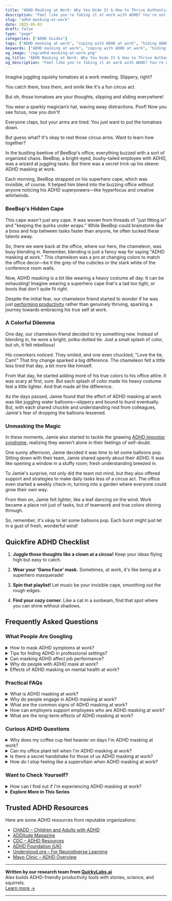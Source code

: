 ```yaml
---
title: "ADHD Masking at Work: Why You Hide It & How to Thrive Authentically"
description: "Feel like you're faking it at work with ADHD? You're not alone. Learn why masking happens, how it affects your mental health, and ways to succeed without the mask."
slug: "adhd-masking-at-work"
date: 2025-05-03
draft: false
type: "page"
categories: ["ADHD Guides"]
tags: ["ADHD masking at work", "coping with ADHD at work", "hiding ADHD symptoms", "ADHD work challenges", "adult ADHD workplace strategies", "unmasking ADHD", "ADHD and employee performance"]
keywords: ["ADHD masking at work", "coping with ADHD at work", "hiding ADHD symptoms", "ADHD work challenges", "adult ADHD workplace strategies", "unmasking ADHD", "ADHD and employee performance"]
og_image: "/og/adhd-masking-at-work.png"
og_title: "ADHD Masking at Work: Why You Hide It & How to Thrive Authentically"
og_description: "Feel like you're faking it at work with ADHD? You're not alone. Learn why masking happens, how it affects your mental health, and ways to succeed without the mask."
---
```


Imagine juggling squishy tomatoes at a work meeting. Slippery, right?

You catch them, toss them, and smile like it's a fun circus act.

But oh, those tomatoes are your thoughts, slipping and sliding everywhere!

You wear a sparkly magician’s hat, waving away distractions. Poof! Now you see focus, now you don't!

Everyone claps, but your arms are tired. You just want to put the tomatoes down.

But guess what? It's okay to rest those circus arms. Want to learn how together?

In the bustling beehive of BeeBop's office, everything buzzed with a sort of organized chaos. BeeBop, a bright-eyed, bushy-tailed employee with ADHD, was a wizard at juggling tasks. But there was a secret trick up his sleeve: ADHD masking at work.

Each morning, BeeBop strapped on his superhero cape, which was invisible, of course. It helped him blend into the buzzing office without anyone noticing his ADHD superpowers—like hyperfocus and creative whirlwinds.

### BeeBop's Hidden Cape

This cape wasn't just any cape. It was woven from threads of "just fitting in" and "keeping the quirks under wraps." While BeeBop could brainstorm like a boss and hop between tasks faster than anyone, he often tucked these talents away.

So, there we were back at the office, where our hero, the chameleon, was busy blending in. Remember, blending is just a fancy way for saying "ADHD masking at work." This chameleon was a pro at changing colors to match the office decor—be it the grey of the cubicles or the stark white of the conference room walls.

Now, ADHD masking is a bit like wearing a heavy costume all day. It can be exhausting! Imagine wearing a superhero cape that's a tad too tight, or boots that don't quite fit right. 

Despite the initial fear, our chameleon friend started to wonder if he was just [performing productivity](/pages/adhd-performative-productivity/) rather than genuinely thriving, sparking a journey towards embracing his true self at work.

### A Colorful Dilemma

One day, our chameleon friend decided to try something new. Instead of blending in, he wore a bright, polka-dotted tie. Just a small splash of color, but oh, it felt rebellious!

His coworkers noticed. They smiled, and one even chuckled, "Love the tie, Cam!" That tiny change sparked a big difference. The chameleon felt a little less tired that day, a bit more like himself.

From that day, he started adding more of his true colors to his office attire. It was scary at first, sure. But each splash of color made his heavy costume feel a little lighter. And that made all the difference.

As the days passed, Jamie found that the effort of ADHD masking at work was like juggling water balloons—slippery and bound to burst eventually. But, with each shared chuckle and understanding nod from colleagues, Jamie's fear of dropping the balloons lessened.

### Unmasking the Magic

In these moments, Jamie also started to tackle the gnawing [ADHD impostor syndrome](/pages/adhd-impostor-syndrome/), realizing they weren't alone in their feelings of self-doubt.

One sunny afternoon, Jamie decided it was time to let some balloons pop. Sitting down with their team, Jamie shared openly about their ADHD. It was like opening a window in a stuffy room; fresh understanding breezed in.

To Jamie's surprise, not only did the team not mind, but they also offered support and strategies to make daily tasks less of a circus act. The office even started a weekly check-in, turning into a garden where everyone could grow their own way.

From then on, Jamie felt lighter, like a leaf dancing on the wind. Work became a place not just of tasks, but of teamwork and true colors shining through.

So, remember, it's okay to let some balloons pop. Each burst might just let in a gust of fresh, wonderful wind!

## Quickfire ADHD Checklist

1. **Juggle those thoughts like a clown at a circus!** Keep your ideas flying high but easy to catch.

2. **Wear your 'Game Face' mask.** Sometimes, at work, it's like being at a superhero masquerade!

3. **Spin that playlist!** Let music be your invisible cape, smoothing out the rough edges.

4. **Find your cozy corner.** Like a cat in a sunbeam, find that spot where you can shine without shadows.

## Frequently Asked Questions



### What People Are Googling

<details><summary>How to mask ADHD symptoms at work?</summary><p>It's totally understandable to want to manage how your ADHD symptoms appear at work, especially in professional settings where you might feel pressure to conform to certain norms. One effective strategy is to leverage tools and routines that enhance organization and focus—like using calendars, setting reminders, or breaking tasks into smaller, manageable parts. Additionally, it’s okay to communicate with your supervisor or HR department about accommodations that might help you thrive, like noise-canceling headphones or flexible work hours. Remember, it's about creating a work environment where you can be your most productive and comfortable self.</p></details>
<details><summary>Tips for hiding ADHD in professional settings?</summary><p>Navigating professional settings with ADHD can sometimes feel like you need to mask your natural tendencies, and while it’s important to find environments where you can be your authentic self, I understand wanting to blend in smoothly. One practical tip is to utilize tools like planners or digital apps to stay organized and on top of your tasks, which can help manage any time management or forgetfulness issues. Additionally, setting reminders for meetings and deadlines can be a real lifesaver. Remember, it’s also okay to seek accommodations or talk to a trusted colleague or HR about strategies that might help you thrive at work— you're not alone in this!</p></details>
<details><summary>Can masking ADHD affect job performance?</summary><p>Absolutely, masking ADHD at work can certainly impact your job performance. When you expend extra energy to hide your ADHD symptoms, it can lead to exhaustion and make it harder to focus on your tasks. This might make you feel like you're always playing catch-up or not performing at your best. Remember, it’s okay to seek accommodations or strategies that work for you – doing so can actually help enhance your performance and make your workday feel more manageable and fulfilling.</p></details>
<details><summary>Why do people with ADHD mask at work?</summary><p>People with ADHD often mask at work to blend in and meet the expected norms of their workplace. This can involve hiding traits like hyperactivity or difficulty maintaining focus, which might be misunderstood by others. Masking is essentially a way to avoid judgment and to feel more secure in a professional setting. It's a coping strategy to navigate challenges and foster acceptance, although it can be quite exhausting. Remember, it’s okay to seek environments where you can be your authentic self!</p></details>
<details><summary>Effects of ADHD masking on mental health at work?</summary><p>Absolutely, masking ADHD at work can really take a toll on your mental health. When you try to hide your ADHD symptoms to fit into the typical work environment, it can lead to feelings of exhaustion and anxiety because it's like you're performing all day long. This constant effort to appear 'normal' or manage perceptions can be really draining and might even lead to burnout. Remember, it's okay to seek support and explore strategies that allow you to work in a way that feels more authentic and less taxing on your well-being.</p></details>



### Practical FAQs

<details><summary>What is ADHD masking at work?</summary><p>ADHD masking at work is when someone with ADHD tries to hide their symptoms to blend in or meet what they perceive as the expectations of their workplace. This might involve suppressing their natural tendencies, like impulsivity or a need for movement, and overcompensating in areas like organization or attention to detail. While it can help in fitting into certain professional environments, masking can also be quite draining. It's like wearing a heavy costume all day, one that can weigh you down and hide your true self and unique strengths.</p></details>
<details><summary>Why do people engage in ADHD masking at work?</summary><p>People with ADHD often engage in masking at work to fit in or meet the expected norms and demands of their workplace. This might involve hiding symptoms like restlessness, distractibility, or impulsiveness to appear more composed and attentive. They might do this to avoid judgments or misunderstandings from colleagues and to secure their positions or advance in their careers. It's like putting on a performance where they play the role of what they believe is the "ideal" employee, even if it can be really tiring to keep up.</p></details>
<details><summary>What are the common signs of ADHD masking at work?</summary><p>Absolutely, it's great that you're looking into this! Common signs of ADHD masking at work often include over-preparing for meetings or projects to avoid criticism, staying late to finish tasks that weren't completed during regular hours, or frequently agreeing to take on extra tasks to appear more competent or dedicated. Employees might also hide their struggles with organization or time management by creating elaborate systems that are stressful to maintain. It’s really quite a juggling act, and recognizing these signs can be the first step towards finding more sustainable ways to manage and thrive at work.</p></details>
<details><summary>How can employers support employees who are ADHD masking at work?</summary><p>Employers can play a nurturing role in supporting employees with ADHD who might be masking at work. One thoughtful approach is to create an inclusive environment that openly encourages employees to share their needs and challenges without fear of judgment. Providing clear structures, such as detailed task lists and deadlines, can also significantly ease the pressure, as it helps those with ADHD focus and manage their tasks more effectively. Additionally, regular check-ins can be a cozy, supportive way to ensure that they feel supported and understood, making the workplace a warm space for everyone to thrive.</p></details>
<details><summary>What are the long-term effects of ADHD masking at work?</summary><p>Masking ADHD at work, where you might hide your symptoms to blend in or meet expectations, can feel necessary sometimes, but it does have its long-term effects. Over time, this constant effort can lead to increased stress, exhaustion, and even burnout because it takes so much energy to maintain that mask. It might also lead to feelings of loneliness or alienation, as you may feel that others don't truly know or accept the real you. Remember, finding a supportive environment where you can be more yourself not only enhances your well-being but can also improve your performance and job satisfaction.</p></details>



### Curious ADHD Questions

<details><summary>Why does my coffee cup feel heavier on days I'm ADHD masking at work?</summary><p>Hey there! On days when you're masking your ADHD at work, it's not unusual for even your coffee cup to feel heavier. This sensation likely stems from the extra mental and emotional energy you're using to fit into expected norms and roles, which can make everyday tasks feel more burdensome. It's like carrying around an invisible backpack filled with rocks—all that added weight makes each step (or sip!) a bit tougher. Remember to give yourself little breaks and some compassion; it's okay to feel this way, and small moments of rest can lighten that load.</p></details>
<details><summary>Can my office plant tell when I'm ADHD masking at work?</summary><p>Your office plant might not be able to understand the nuances of ADHD or the concept of masking, but it does bring a touch of nature and calm to your space, which can be incredibly soothing on tough days. While it can't perceive your emotional or mental state, caring for it can offer a gentle, nurturing break from the hustle of work. Plus, just having a bit of green nearby can help improve your mood and maybe even reduce stress. So, while it might not empathize, your plant can still support you in its own quiet, leafy way.</p></details>
<details><summary>Is there a secret handshake for those of us ADHD masking at work?</summary><p>Oh, wouldn't a secret handshake be just the thing? While there isn’t an official one (yet!), many of us understand exactly what it's like to navigate work while masking ADHD. It can feel like a hidden dance, can't it? Just remember, you're certainly not alone in this, and finding small, supportive communities or peers who share your experiences can make a big difference. They can be like your team of secret handshake buddies, helping each other through the workday with understanding and little insider tips!</p></details>
<details><summary>How do I stop feeling like a supervillain when ADHD masking at work?</summary><p>Firstly, it’s completely understandable to feel that way when you're masking your ADHD traits at work. Remember, the goal of masking isn't to hide your true self but to navigate different social expectations more smoothly. Think of it as selecting which aspects of your personality shine through in various settings, much like adjusting your outfit to suit the weather. It's a skill, not a disguise, and finding moments where you can be more authentically yourself—even in small ways—can help alleviate that supervillain feeling. Just remember, every superhero has their alter ego!</p></details>



### Want to Check Yourself?

<details><summary>How can I find out if I'm experiencing ADHD masking at work?</summary><p>Great question! Discovering if you're masking your ADHD at work often starts by reflecting on how you feel and behave differently at work compared to in more relaxed environments. Ask yourself if you find that you're putting a lot of effort into appearing 'normal' or keeping up with others, which might include suppressing your natural tendencies or overcompensating in areas like organization or attention to detail. It can also help to note any feelings of exhaustion or relief when you leave work, as these might indicate the mental and emotional effort of masking. Remember, understanding yourself better is a wonderful step toward finding strategies that support your well-being.</p></details>

<script type="application/ld+json">
{
  "@context": "https://schema.org",
  "@type": "FAQPage",
  "mainEntity": [
    {
      "@type": "Question",
      "name": "How to mask ADHD symptoms at work?",
      "acceptedAnswer": {
        "@type": "Answer",
        "text": "It's totally understandable to want to manage how your ADHD symptoms appear at work, especially in professional settings where you might feel pressure to conform to certain norms. One effective strategy is to leverage tools and routines that enhance organization and focus\u2014like using calendars, setting reminders, or breaking tasks into smaller, manageable parts. Additionally, it\u2019s okay to communicate with your supervisor or HR department about accommodations that might help you thrive, like noise-canceling headphones or flexible work hours. Remember, it's about creating a work environment where you can be your most productive and comfortable self."
      }
    },
    {
      "@type": "Question",
      "name": "Tips for hiding ADHD in professional settings?",
      "acceptedAnswer": {
        "@type": "Answer",
        "text": "Navigating professional settings with ADHD can sometimes feel like you need to mask your natural tendencies, and while it\u2019s important to find environments where you can be your authentic self, I understand wanting to blend in smoothly. One practical tip is to utilize tools like planners or digital apps to stay organized and on top of your tasks, which can help manage any time management or forgetfulness issues. Additionally, setting reminders for meetings and deadlines can be a real lifesaver. Remember, it\u2019s also okay to seek accommodations or talk to a trusted colleague or HR about strategies that might help you thrive at work\u2014 you're not alone in this!"
      }
    },
    {
      "@type": "Question",
      "name": "Can masking ADHD affect job performance?",
      "acceptedAnswer": {
        "@type": "Answer",
        "text": "Absolutely, masking ADHD at work can certainly impact your job performance. When you expend extra energy to hide your ADHD symptoms, it can lead to exhaustion and make it harder to focus on your tasks. This might make you feel like you're always playing catch-up or not performing at your best. Remember, it\u2019s okay to seek accommodations or strategies that work for you \u2013 doing so can actually help enhance your performance and make your workday feel more manageable and fulfilling."
      }
    },
    {
      "@type": "Question",
      "name": "Why do people with ADHD mask at work?",
      "acceptedAnswer": {
        "@type": "Answer",
        "text": "People with ADHD often mask at work to blend in and meet the expected norms of their workplace. This can involve hiding traits like hyperactivity or difficulty maintaining focus, which might be misunderstood by others. Masking is essentially a way to avoid judgment and to feel more secure in a professional setting. It's a coping strategy to navigate challenges and foster acceptance, although it can be quite exhausting. Remember, it\u2019s okay to seek environments where you can be your authentic self!"
      }
    },
    {
      "@type": "Question",
      "name": "Effects of ADHD masking on mental health at work?",
      "acceptedAnswer": {
        "@type": "Answer",
        "text": "Absolutely, masking ADHD at work can really take a toll on your mental health. When you try to hide your ADHD symptoms to fit into the typical work environment, it can lead to feelings of exhaustion and anxiety because it's like you're performing all day long. This constant effort to appear 'normal' or manage perceptions can be really draining and might even lead to burnout. Remember, it's okay to seek support and explore strategies that allow you to work in a way that feels more authentic and less taxing on your well-being."
      }
    }
  ]
}
</script>
<script type="application/ld+json">
{
  "@context": "https://schema.org",
  "@type": "Article",
  "author": {
    "@type": "Person",
    "name": "QuirkyLabs",
    "url": "https://quirkylabs.ai/about"
  },
  "headline": "ADHD masking at work: \"Unmask Joy: Thrive Unveiled with ADHD at Work!\"",
  "mainEntityOfPage": "https://blog.quirkylabs.ai/pages/adhd-masking-at-work/",
  "datePublished": "2025-05-03"
}
</script>
<script type="application/ld+json">
{
  "@context": "https://schema.org",
  "@type": "BreadcrumbList",
  "itemListElement": [
    {
      "@type": "ListItem",
      "position": 1,
      "name": "Home",
      "item": "https://quirkylabs.ai/"
    },
    {
      "@type": "ListItem",
      "position": 2,
      "name": "Blog",
      "item": "https://blog.quirkylabs.ai/"
    },
    {
      "@type": "ListItem",
      "position": 3,
      "name": "ADHD masking at work: \"Unmask Joy: Thrive Unveiled with ADHD at Work!\"",
      "item": "https://blog.quirkylabs.ai/pages/adhd-masking-at-work/"
    }
  ]
}
</script>

<details>
<summary><strong>Explore More in This Series</strong></summary>

- [Adhd Perfectionism](/pages/adhd-perfectionism/)
- [Adhd Overcompensating](/pages/adhd-overcompensating/)
- [Adhd Fake Success](/pages/adhd-fake-success/)
- [Adhd Feel Like A Fraud](/pages/adhd-feel-like-a-fraud/)
- [Adhd People Pleasing](/pages/adhd-people-pleasing/)
- [Adhd Emotional Collapse](/pages/adhd-emotional-collapse/)
- [Adhd Fear Of Being Found Out](/pages/adhd-fear-of-being-found-out/)
- [Adhd Self Sabotage](/pages/adhd-self-sabotage/)
</details>



## Trusted ADHD Resources

Here are some ADHD resources from reputable organizations:

- [CHADD – Children and Adults with ADHD](https://chadd.org)
- [ADDitude Magazine](https://www.additudemag.com)
- [CDC – ADHD Resources](https://www.cdc.gov/ncbddd/adhd)
- [ADHD Foundation (UK)](https://www.adhdfoundation.org.uk)
- [Understood.org – For Neurodiverse Learning](https://www.understood.org)
- [Mayo Clinic – ADHD Overview](https://www.mayoclinic.org/diseases-conditions/adhd)


---

**Written by our research team from [QuirkyLabs.ai](https://quirkylabs.ai)**  
Alex builds ADHD-friendly productivity tools with stories, science, and squirrels.  
[Learn more →](https://quirkylabs.ai)

---